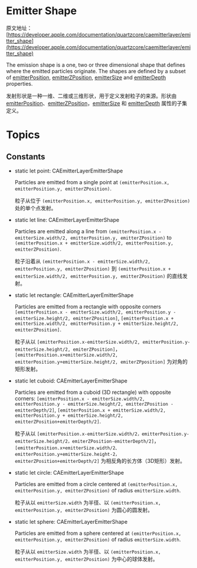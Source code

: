 # Emitter Shape

原文地址：[https://developer.apple.com/documentation/quartzcore/caemitterlayer/emitter_shape](https://developer.apple.com/documentation/quartzcore/caemitterlayer/emitter_shape)

The emission shape is a one, two or three dimensional shape that defines where the emitted particles originate. The shapes are defined by a subset of [emitterPosition](https://developer.apple.com/documentation/quartzcore/caemitterlayer/1522289-emitterposition), [emitterZPosition](https://developer.apple.com/documentation/quartzcore/caemitterlayer/1522169-emitterzposition), [emitterSize](https://developer.apple.com/documentation/quartzcore/caemitterlayer/1521869-emittersize) and [emitterDepth](https://developer.apple.com/documentation/quartzcore/caemitterlayer/1521844-emitterdepth) properties.

发射形状是一种一维、二维或三维形状，用于定义发射粒子的来源。形状由 [emitterPosition](https://developer.apple.com/documentation/quartzcore/caemitterlayer/1522289-emitterposition)、[emitterZPosition](https://developer.apple.com/documentation/quartzcore/caemitterlayer/1522169-emitterzposition)，[emitterSize](https://developer.apple.com/documentation/quartzcore/caemitterlayer/1521869-emittersize) 和 [emitterDepth](https://developer.apple.com/documentation/quartzcore/caemitterlayer/1521844-emitterdepth) 属性的子集定义。

# Topics

## Constants

- static let point: CAEmitterLayerEmitterShape

	Particles are emitted from a single point at `(emitterPosition.x, emitterPosition.y, emitterZPosition)`.
	
	粒子从位于 `(emitterPosition.x, emitterPosition.y, emitterZPosition)` 处的单个点发射。
	
- static let line: CAEmitterLayerEmitterShape

	Particles are emitted along a line from `(emitterPosition.x - emitterSize.width/2, emitterPosition.y, emitterZPosition)` to `(emitterPosition.x + emitterSize.width/2, emitterPosition.y, emitterZPosition)`.
	
	粒子沿着从 `(emitterPosition.x - emitterSize.width/2, emitterPosition.y, emitterZPosition)` 到 `(emitterPosition.x + emitterSize.width/2, emitterPosition.y, emitterZPosition)` 的直线发射。
	
- static let rectangle: CAEmitterLayerEmitterShape

	Particles are emitted from a rectangle with opposite corners `[emitterPosition.x - emitterSize.width/2, emitterPosition.y - emitterSize.height/2, emitterZPosition]`, `[emitterPosition.x + emitterSize.width/2, emitterPosition.y + emitterSize.height/2, emitterZPosition]`.
	
	粒子从以 `[emitterPosition.x-emitterSize.width/2, emitterPosition.y-emitterSize.height/2, emiterZPosition]`，`[emitterPosition.x+emitterSize.width/2, emitterPosition.y+emitterSize.height/2, emiterZPposition]` 为对角的矩形发射。
	
- static let cuboid: CAEmitterLayerEmitterShape

	Particles are emitted from a cuboid (3D rectangle) with opposite corners: `[emitterPosition.x - emitterSize.width/2, emitterPosition.y - emitterSize.height/2, emitterZPosition - emitterDepth/2]`, `[emitterPosition.x + emitterSize.width/2, emitterPosition.y + emitterSize.height/2, emitterZPosition+emitterDepth/2]`.
	
	粒子从以 `[emitterPosition.x-emitterSize.width/2，emitterPosition.y-emitterSize.height/2，emiterZPosition-emitterDepth/2]`，`[emitterPosition.x+emitterSize.width/2、emitterPosition.y+emitterSize.height-2，emitterZPosition+emitterDepth/2]` 为相反角的长方体（3D矩形）发射。
	
- static let circle: CAEmitterLayerEmitterShape

	Particles are emitted from a circle centered at `(emitterPosition.x, emitterPosition.y, emitterZPosition)` of radius `emitterSize.width`.
	
	粒子从以 `emitterSize.width` 为半径、以 `(emitterPosition.x, emitterPosition.y, emitterZPosition)` 为圆心的圆发射。
	
- static let sphere: CAEmitterLayerEmitterShape

	Particles are emitted from a sphere centered at `(emitterPosition.x, emitterPosition.y, emitterZPosition)` of radius `emitterSize.width`.

	粒子从以 `emitterSize.width` 为半径、以 `(emitterPosition.x, emitterPosition.y, emitterZPosition)` 为中心的球体发射。








